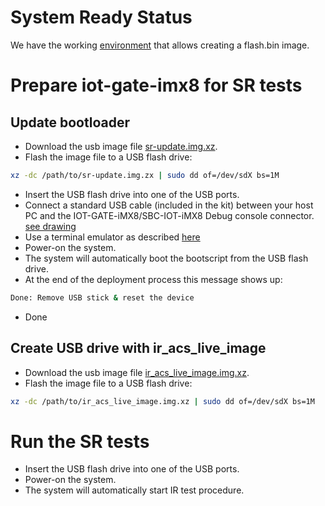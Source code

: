 # System Ready Status

We have the working [environment](https://github.com/compulab-yokneam/compulab-sr) that allows creating a flash.bin image.

# Prepare iot-gate-imx8 for SR tests

## Update bootloader
* Download the usb image file [sr-update.img.xz](https://drive.google.com/file/d/1EWxyni0cHXBEL7EnqJEdIyTUD15B1E-t/view?usp=sharing).
* Flash the image file to a USB flash drive:
```bash
xz -dc /path/to/sr-update.img.zx | sudo dd of=/dev/sdX bs=1M
```
* Insert the USB flash drive into one of the USB ports.
* Connect a standard USB cable (included in the kit) between your host PC and the IOT-GATE-iMX8/SBC-IOT-iMX8 Debug console connector. [see drawing](https://mediawiki.compulab.com/w/index.php?title=File:Iot-gate-imx8_front-and-back-panels.png)
* Use a terminal emulator as described [here](https://mediawiki.compulab.com/w/index.php?title=IOT-GATE-iMX8:_Getting_Started#Quick_Setup)
* Power-on the system.
* The system will automatically boot the bootscript from the USB flash drive.
* At the end of the deployment process this message shows up:
```bash
Done: Remove USB stick & reset the device
```
* Done

## Create USB drive with ir_acs_live_image
* Download the usb image file [ir_acs_live_image.img.xz](https://drive.google.com/file/d/1a1zehlPGg4BNzVtsOAgkuE4--IhYP2Ub/view?usp=sharing).
* Flash the image file to a USB flash drive:
```bash
xz -dc /path/to/ir_acs_live_image.img.xz | sudo dd of=/dev/sdX bs=1M
```

# Run the SR tests
* Insert the USB flash drive into one of the USB ports.
* Power-on the system.
* The system will automatically start IR test procedure.
